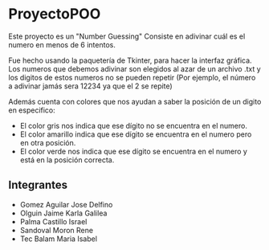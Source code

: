 # ProyectoPOO
Este proyecto es un "Number Guessing" Consiste en adivinar cuál es el numero en menos de 6 intentos.


Fue hecho usando la paquetería de Tkinter, para hacer la interfaz gráfica. Los numeros que debemos adivinar son elegidos al azar de un archivo .txt y los digitos de estos numeros no se pueden repetir (Por ejemplo, el número a adivinar jamás sera 12234 ya que el 2 se repite)


Además cuenta con colores que nos ayudan a saber la posición de un digito en especifico: 
- El color gris nos indica que ese dígito no se encuentra en el numero.
- El color amarillo indica que ese dígito se encuentra en el numero pero en otra posición.
- El color verde nos indica que ese dígito se encuentra en el numero y está en la posición correcta.

## Integrantes
- Gomez Aguilar Jose Delfino
- Olguin Jaime Karla Galilea
- Palma Castillo Israel
- Sandoval Moron Rene
- Tec Balam Maria Isabel
